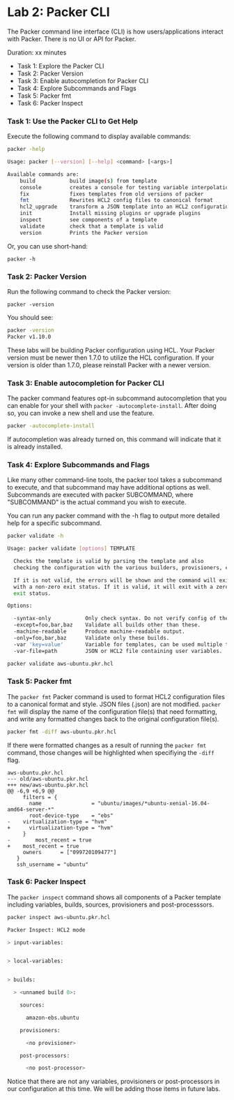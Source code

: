 # Lab 2: Packer CLI
The Packer command line interface (CLI) is how users/applications interact with Packer.  There is no UI or API for Packer.

Duration: xx minutes

- Task 1: Explore the Packer CLI
- Task 2: Packer Version
- Task 3: Enable autocompletion for Packer CLI
- Task 4: Explore Subcommands and Flags
- Task 5: Packer fmt
- Task 6: Packer Inspect

### Task 1: Use the Packer CLI to Get Help

Execute the following command to display available commands:

```bash
packer -help
```

```bash
Usage: packer [--version] [--help] <command> [<args>]

Available commands are:
    build           build image(s) from template
    console         creates a console for testing variable interpolation
    fix             fixes templates from old versions of packer
    fmt             Rewrites HCL2 config files to canonical format
    hcl2_upgrade    transform a JSON template into an HCL2 configuration
    init            Install missing plugins or upgrade plugins
    inspect         see components of a template
    validate        check that a template is valid
    version         Prints the Packer version
```

Or, you can use short-hand:

```shell
packer -h
```

### Task 2: Packer Version
Run the following command to check the Packer version:

```shell
packer -version
```

You should see:

```bash
packer -version
Packer v1.10.0
```

These labs will be building Packer configuration using HCL.  Your Packer version must be newer then 1.7.0 to utilize the HCL configuration.  If your version is older than 1.7.0, please reinstall Packer with a newer version.

### Task 3: Enable autocompletion for Packer CLI
The packer command features opt-in subcommand autocompletion that you can enable for your shell with `packer -autocomplete-install`. After doing so, you can invoke a new shell and use the feature.

```bash
packer -autocomplete-install
```

If autocompletion was already turned on, this command will indicate that it is already installed.

### Task 4: Explore Subcommands and Flags
Like many other command-line tools, the packer tool takes a subcommand to execute, and that subcommand may have additional options as well. Subcommands are executed with packer SUBCOMMAND, where "SUBCOMMAND" is the actual command you wish to execute.

You can run any packer command with the -h flag to output more detailed help for a specific subcommand.

```bash
packer validate -h
```

```bash
Usage: packer validate [options] TEMPLATE

  Checks the template is valid by parsing the template and also
  checking the configuration with the various builders, provisioners, etc.

  If it is not valid, the errors will be shown and the command will exit
  with a non-zero exit status. If it is valid, it will exit with a zero
  exit status.

Options:

  -syntax-only           Only check syntax. Do not verify config of the template.
  -except=foo,bar,baz    Validate all builds other than these.
  -machine-readable      Produce machine-readable output.
  -only=foo,bar,baz      Validate only these builds.
  -var 'key=value'       Variable for templates, can be used multiple times.
  -var-file=path         JSON or HCL2 file containing user variables.
```

```bash
packer validate aws-ubuntu.pkr.hcl
```

### Task 5: Packer fmt
The `packer fmt` Packer command is used to format HCL2 configuration files to a canonical format and style. JSON files (.json) are not modified.  `packer fmt` will display the name of the configuration file(s) that need formatting, and write any formatted changes back to the original configuration file(s).

```bash
packer fmt -diff aws-ubuntu.pkr.hcl
```

If there were formatted changes as a result of running the `packer fmt` command, those changes will be highlighted when specifiying the `-diff` flag.

```
aws-ubuntu.pkr.hcl
--- old/aws-ubuntu.pkr.hcl
+++ new/aws-ubuntu.pkr.hcl
@@ -6,9 +6,9 @@
     filters = {
       name                = "ubuntu/images/*ubuntu-xenial-16.04-amd64-server-*"
       root-device-type    = "ebs"
-    virtualization-type = "hvm"
+      virtualization-type = "hvm"
     }
-        most_recent = true
+    most_recent = true
     owners      = ["099720109477"]
   }
   ssh_username = "ubuntu"
```

### Task 6: Packer Inspect
The `packer inspect` command shows all components of a Packer template including variables, builds, sources, provisioners and post-processsors.

```bash
packer inspect aws-ubuntu.pkr.hcl
```

```bash
Packer Inspect: HCL2 mode

> input-variables:


> local-variables:


> builds:

  > <unnamed build 0>:

    sources:

      amazon-ebs.ubuntu

    provisioners:

      <no provisioner>

    post-processors:

      <no post-processor>
```

Notice that there are not any variables, provisioners or post-processors in our configuration at this time.  We will be adding those items in future labs.
